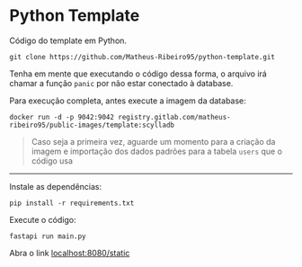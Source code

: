 # Python Template

Código do template em Python.

    git clone https://github.com/Matheus-Ribeiro95/python-template.git

Tenha em mente que executando o código dessa forma, o arquivo irá chamar a função `panic`  por não estar conectado à database.

Para execução completa, antes execute a imagem da database:

    docker run -d -p 9042:9042 registry.gitlab.com/matheus-ribeiro95/public-images/template:scylladb

> Caso seja a primeira vez, aguarde um momento para a criação da imagem e importação dos dados padrões para a tabela `users` que o código usa

---

Instale as dependências:

    pip install -r requirements.txt

Execute o código:

    fastapi run main.py

Abra o link [localhost:8080/static](http://localhost:8000/static/index.html)
